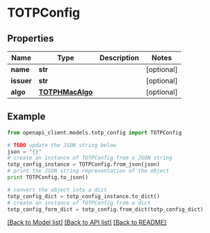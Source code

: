 # TOTPConfig


## Properties
Name | Type | Description | Notes
------------ | ------------- | ------------- | -------------
**name** | **str** |  | [optional]
**issuer** | **str** |  | [optional]
**algo** | [**TOTPHMacAlgo**](TOTPHMacAlgo.md) |  | [optional]

## Example

```python
from openapi_client.models.totp_config import TOTPConfig

# TODO update the JSON string below
json = "{}"
# create an instance of TOTPConfig from a JSON string
totp_config_instance = TOTPConfig.from_json(json)
# print the JSON string representation of the object
print TOTPConfig.to_json()

# convert the object into a dict
totp_config_dict = totp_config_instance.to_dict()
# create an instance of TOTPConfig from a dict
totp_config_form_dict = totp_config.from_dict(totp_config_dict)
```
[[Back to Model list]](../README.md#documentation-for-models) [[Back to API list]](../README.md#documentation-for-api-endpoints) [[Back to README]](../README.md)
